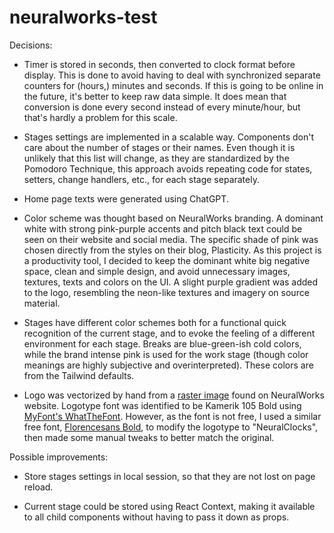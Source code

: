 # neuralworks-test

Decisions:
- Timer is stored in seconds, then converted to clock format before display. This is done to avoid having to deal with synchronized separate counters for (hours,) minutes and seconds. If this is going to be online in the future, it's better to keep raw data simple. It does mean that conversion is done every second instead of every minute/hour, but that's hardly a problem for this scale.

- Stages settings are implemented in a scalable way. Components don't care about the number of stages or their names. Even though it is unlikely that this list will change, as they are standardized by the Pomodoro Technique, this approach avoids repeating code for states, setters, change handlers, etc., for each stage separately.

- Home page texts were generated using ChatGPT.

- Color scheme was thought based on NeuralWorks branding. A dominant white with strong pink-purple accents and pitch black text could be seen on their website and social media. The specific shade of pink was chosen directly from the styles on their blog, Plasticity. As this project is a productivity tool, I decided to keep the dominant white big negative space, clean and simple design, and avoid unnecessary images, textures, texts and colors on the UI. A slight purple gradient was added to the logo, resembling the neon-like textures and imagery on source material.

- Stages have different color schemes both for a functional quick recognition of the current stage, and to evoke the feeling of a different environment for each stage. Breaks are blue-green-ish cold colors, while the brand intense pink is used for the work stage (though color meanings are highly subjective and overinterpreted). These colors are from the Tailwind defaults.

- Logo was vectorized by hand from a [raster image](https://neuralworks.cl/wp-content/uploads/2021/07/logo-2-1024x176.png) found on NeuralWorks website. Logotype font was identified to be Kamerik 105 Bold using [MyFont's WhatTheFont](https://www.myfonts.com/pages/whatthefont). However, as the font is not free, I used a similar free font, [Florencesans Bold](https://www.dafont.com/es/florencesans.font), to modify the logotype to "NeuralClocks", then made some manual tweaks to better match the original.

Possible improvements:
- Store stages settings in local session, so that they are not lost on page reload.

- Current stage could be stored using React Context, making it available to all child components without having to pass it down as props.